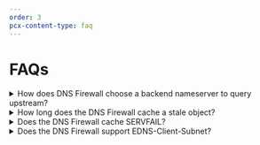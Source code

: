 ```yaml
---
order: 3
pcx-content-type: faq
---
```


# FAQs

<details>
<summary>How does DNS Firewall choose a backend nameserver to query upstream?</summary>
<div>

DNS Firewall alternates between a customer's nameservers. Additionally, the DNS Firewall determines the fastest server from the group of nameservers and factors in this information via an algorithm.

</div>
</details>

<details>
<summary>How long does the DNS Firewall cache a stale object?</summary>
<div>

DNS Firewall sets cache longevity according to allocated memory.

As long as there is enough allocated memory, Cloudflare does not clear items from the cache forcefully, even when the TTL expires. This feature allows Cloudflare to serve stale objects from cache if your nameservers are offline.

</div>
</details>

<details>
<summary>Does the DNS Firewall cache SERVFAIL?</summary>
<div>

No. If the customer's nameservers respond with a SERVFAIL, the DNS Firewall will try again on the next request.

</div>
</details>

<details>
<summary>Does the DNS Firewall support EDNS-Client-Subnet?</summary>
<div>

Yes. Often, DNS providers want to see a client's IP via EDNS-Client-Subnet because they serve geographically specific DNS answers based on the client's IP. With EDNS-Client-Subnet enabled, the DNS Firewall will forward the client's IP subnet along with the DNS query to the origin nameserver.

When EDNS is enabled, the DNS Firewall gives out the geographically correct answer in cache based on the client IP subnet. To do this, the DNS Firewall segments its cache. For example:

1. A resolver says it is looking for an answer for client `1.2.3.0/24`.
1. The DNS Firewall will proxy the request to the origin for the answer.
1. The DNS Firewall will cache the answer from the origin, but only for that `/24`.
1. `1.2.9.0/24` now asks the same DNS question and the answer is again returned from the origin instead of the cache.

<Aside type="note">

EDNS limits the effectiveness of the DNS cache.

</Aside>
</div>
</details>
